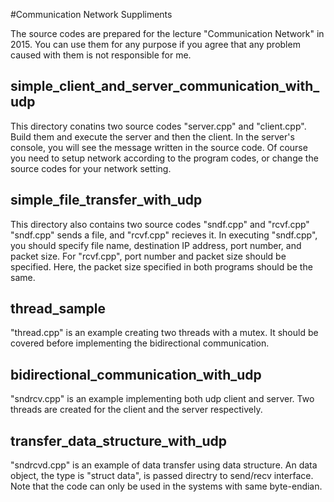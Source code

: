 #Communication Network Suppliments

The source codes are prepared for the lecture "Communication Network" in 2015. You can use them for any purpose if you agree that any problem caused with them is not responsible for me. 

## simple_client_and_server_communication_with_udp
This directory conatins two source codes "server.cpp" and "client.cpp". Build them and execute the server and then the client. In the server's console, you will see the message written in the source code. Of course you need to setup network according to the program codes, or change the source codes for your network setting.


## simple_file_transfer_with_udp
This directory also contains two source codes "sndf.cpp" and "rcvf.cpp" "sndf.cpp" sends a file, and "rcvf.cpp" recieves it. In executing "sndf.cpp", you should specify file name, destination IP address, port number, and packet size. For "rcvf.cpp", port number and packet size should be specified. Here, the packet size specified in both programs should be the same. 


## thread_sample
"thread.cpp" is an example creating two threads with a mutex. It should be covered before implementing the bidirectional communication.


## bidirectional_communication_with_udp
"sndrcv.cpp" is an example implementing both udp client and server. Two threads are created for the client and the server respectively. 


## transfer_data_structure_with_udp
"sndrcvd.cpp" is an example of data transfer using data structure. An data object, the type is "struct data", is passed directry to send/recv interface. Note that the code can only be used in the systems with same byte-endian.
 